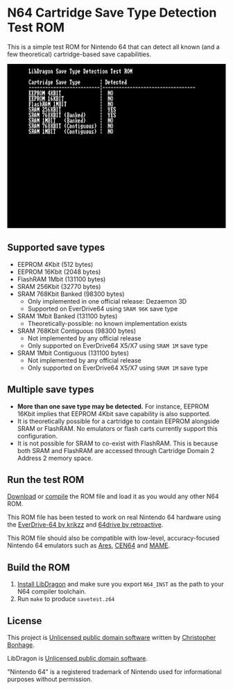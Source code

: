 # N64 Cartridge Save Type Detection Test ROM

This is a simple test ROM for Nintendo 64 that can detect all known (and a few theoretical) cartridge-based save capabilities.

![Screenshot of SRAM 768Kb detection result](./screenshot-sram768k.png?raw=true)

## Supported save types

* EEPROM 4Kbit (512 bytes)
* EEPROM 16Kbit (2048 bytes)
* FlashRAM 1Mbit (131100 bytes)
* SRAM 256Kbit (32770 bytes)
* SRAM 768Kbit Banked (98300 bytes)
  * Only implemented in one official release: Dezaemon 3D
  * Supported on EverDrive64 using `SRAM 96K` save type
* SRAM 1Mbit Banked (131100 bytes)
  * Theoretically-possible: no known implementation exists
* SRAM 768Kbit Contiguous (98300 bytes)
  * Not implemented by any official release
  * Only supported on EverDrive64 X5/X7 using `SRAM 1M` save type
* SRAM 1Mbit Contiguous (131100 bytes)
  * Not implemented by any official release
  * Only supported on EverDrive64 X5/X7 using `SRAM 1M` save type

## Multiple save types

* **More than one save type may be detected.** For instance, EEPROM 16Kbit implies that EEPROM 4Kbit save capability is also supported.
* It is theoretically possible for a cartridge to contain EEPROM alongside SRAM or FlashRAM. No emulators or flash carts currently support this configuration.
* It is not possible for SRAM to co-exist with FlashRAM. This is because both SRAM and FlashRAM are accessed through Cartridge Domain 2 Address 2 memory space.

## Run the test ROM

[Download](./savetest.z64?raw=true) or [compile](#build-the-rom) the ROM file and load it as you would any other N64 ROM.

This ROM file has been tested to work on real Nintendo 64 hardware using the [EverDrive-64 by krikzz](http://krikzz.com/) and [64drive by retroactive](http://64drive.retroactive.be/).

This ROM file should also be compatible with low-level, accuracy-focused Nintendo 64 emulators such as [Ares](https://ares-emulator.github.io/), [CEN64](https://cen64.com/) and [MAME](http://mamedev.org/).

## Build the ROM

1. [Install LibDragon](https://github.com/DragonMinded/libdragon) and make sure you export `N64_INST` as the path to your N64 compiler toolchain.
2. Run `make` to produce `savetest.z64`

## License

This project is [Unlicensed public domain software](./LICENSE.md?raw=true) written by [Christopher Bonhage](https://github.com/meeq).

LibDragon is [Unlicensed public domain software](https://github.com/DragonMinded/libdragon/blob/trunk/LICENSE.md?raw=true).

"Nintendo 64" is a registered trademark of Nintendo used for informational purposes without permission.
